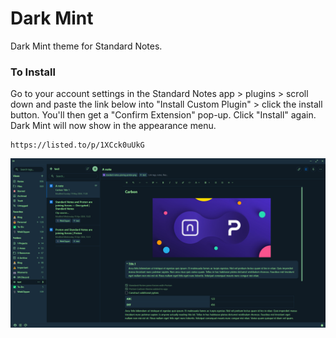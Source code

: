 # Dark Mint
Dark Mint theme for Standard Notes.

### To Install
Go to your account settings in the Standard Notes app > plugins > scroll down and paste the link below into "Install Custom Plugin" > click the install button. You'll then get a "Confirm Extension" pop-up. Click "Install" again. Dark Mint will now show in the appearance menu.
```
https://listed.to/p/1XCck0uUkG
```

![preview](https://raw.githubusercontent.com/PASSK3YS/dark-mint-theme/refs/heads/main/950a2653-98e0-4832-ae49-ba9a044ba9f1.jpeg)

